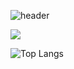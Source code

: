 ![header](https://capsule-render.vercel.app/api?type=venom&height=300&color=gradient&text=Welcome%20to%20WNS's%20Github!&fontAlign=50&animation=twinkling&fontColor=000009)
<!--
**winternotseason/winternotseason** is a ✨ _special_ ✨ repository because its `README.md` (this file) appears on your GitHub profile.

Here are some ideas to get you started:

- 🔭 I’m currently working on ...
- 🌱 I’m currently learning ...
- 👯 I’m looking to collaborate on ...
- 🤔 I’m looking for help with ...
- 💬 Ask me about ...
- 📫 How to reach me: ...
- 😄 Pronouns: ...
- ⚡ Fun fact: ...
-->
<img src="https://img.shields.io/badge/Android-3DDC84?style=flat-square&logo=Android&logoColor=white"/>

![Top Langs](https://github-readme-stats.vercel.app/api/top-langs/?username=winternotseason&layout=compact)
